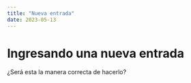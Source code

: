 ```yaml
---
title: "Nueva entrada"
date: 2023-05-13
---
```

# Ingresando una nueva entrada
¿Será esta la manera correcta de hacerlo?
